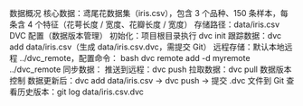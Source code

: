数据概况
核心数据：鸢尾花数据集（iris.csv），包含 3 个品种、150 条样本，每条含 4 个特征（花萼长度 / 宽度、花瓣长度 / 宽度）
存储路径：data/iris.csv
DVC 配置（数据版本管理）
初始化：项目根目录执行 dvc init
跟踪数据：dvc add data/iris.csv（生成 data/iris.csv.dvc，需提交 Git）
远程存储：默认本地远程 ../dvc_remote，配置命令：
bash
dvc remote add -d myremote ../dvc_remote
同步数据：
推送到远程：dvc push
拉取数据：dvc pull
数据版本控制
数据更新后：dvc add data/iris.csv → dvc push → 提交 .dvc 文件到 Git
查看历史版本：git log data/iris.csv.dvc